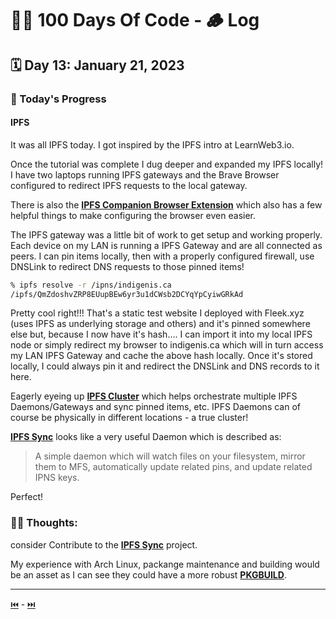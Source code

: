 # 👨‍💻 100 Days Of Code - 🪵 Log

## 🗓️ Day 13: January 21, 2023

### **🥵 Today's Progress**
#### IPFS
It was all IPFS today. I got inspired by the IPFS intro at LearnWeb3.io.

Once the tutorial was complete I dug deeper and expanded my IPFS locally! I have two laptops running IPFS gateways and the Brave Browser configured to redirect IPFS requests to the local gateway.

There is also the [**IPFS Companion Browser Extension**](https://chrome.google.com/webstore/detail/ipfs-companion/nibjojkomfdiaoajekhjakgkdhaomnch) which also has a few helpful things to make configuring the browser even easier.

The IPFS gateway was a little bit of work to get setup and working properly. Each device on my LAN is running a IPFS Gateway and are all connected as peers. I can pin items locally, then with a properly configured firewall, use DNSLink to redirect DNS requests to those pinned items!

```sh
% ipfs resolve -r /ipns/indigenis.ca
/ipfs/QmZdoshvZRP8EUupBEw6yr3u1dCWsb2DCYqYpCyiwGRkAd
```

Pretty cool right!!! That's a static test website I deployed with Fleek.xyz (uses IPFS as underlying storage and others) and it's pinned somewhere else but, because I now have it's hash.... I can import it into my local IPFS node or simply redirect my browser to indigenis.ca which will in turn access my LAN IPFS Gateway and cache the above hash locally. Once it's stored locally, I could always pin it and redirect the DNSLink and DNS records to it here.

Eagerly eyeing up [**IPFS Cluster**](https://github.com/ipfs-cluster/ipfs-cluster) which helps orchestrate multiple IPFS Daemons/Gateways and sync pinned items, etc. IPFS Daemons can of course be physically in different locations - a true cluster!

[**IPFS Sync**](https://github.com/TheDiscordian/ipfs-sync) looks like a very useful Daemon which is described as:
> A simple daemon which will watch files on your filesystem, mirror them to MFS, automatically update related pins, and update related IPNS keys.

Perfect!

### **😶‍🌫 Thoughts:**
consider Contribute to the [**IPFS Sync**](https://github.com/TheDiscordian/ipfs-sync) project.

My experience with Arch Linux, packange maintenance and building would be an asset as I can see they could have a more robust [**PKGBUILD**](https://aur.archlinux.org/cgit/aur.git/tree/PKGBUILD?h=ipfs-sync).

 ***

[⏮️](012.md) - [⏭️](014.md)